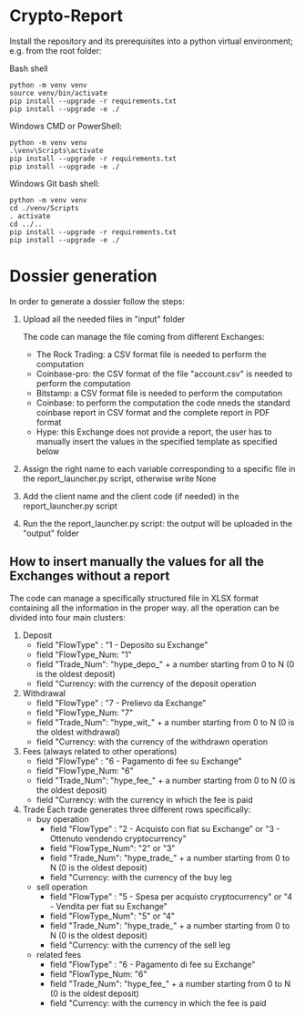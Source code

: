 # Crypto-Report

Install the repository and its prerequisites into a
python virtual environment; e.g. from the root folder:

Bash shell

    python -m venv venv
    source venv/bin/activate
    pip install --upgrade -r requirements.txt
    pip install --upgrade -e ./

Windows CMD or PowerShell:

    python -m venv venv
    .\venv\Scripts\activate
    pip install --upgrade -r requirements.txt
    pip install --upgrade -e ./

Windows Git bash shell:

    python -m venv venv
    cd ./venv/Scripts
    . activate
    cd ../..
    pip install --upgrade -r requirements.txt
    pip install --upgrade -e ./


# Dossier generation

In order to generate a dossier follow the steps:

1) Upload all the needed files in "input" folder
    
    The code can manage the file coming from different Exchanges:
    - The Rock Trading: a CSV format file is needed to perform the computation
    - Coinbase-pro: the CSV format of the file "account.csv" is needed to perform the computation
    - Bitstamp: a CSV format file is needed to perform the computation
    - Coinbase: to perform the computation the code nneds the standard coinbase report in CSV format and
      the complete report in PDF format
    - Hype: this Exchange does not provide a report, the user has to manually insert the values in the specified template
      as specified below    
         
2) Assign the right name to each variable corresponding to a specific file in the report_launcher.py script, otherwise write None
3) Add the client name and the client code (if needed) in the report_launcher.py script
4) Run the the report_launcher.py script: the output will be uploaded in the "output" folder

## How to insert manually the values for all the Exchanges without a report

The code can manage a specifically structured file in XLSX format containing all the information in the proper way.
all the operation can be divided into four main clusters:
1) Deposit 
   - field "FlowType" : "1 - Deposito su Exchange"
   - field "FlowType_Num: "1"
   - field "Trade_Num": "hype_depo_" + a number starting from 0 to N (0 is the oldest deposit)
   - field "Currency: with the currency of the deposit operation
2) Withdrawal
   - field "FlowType" : "7 - Prelievo da Exchange"
   - field "FlowType_Num: "7"
   - field "Trade_Num": "hype_wit_" + a number starting from 0 to N (0 is the oldest withdrawal)
   - field "Currency: with the currency of the withdrawn operation
3) Fees (always related to other operations)
   - field "FlowType" : "6 - Pagamento di fee su Exchange"
   - field "FlowType_Num: "6"
   - field "Trade_Num": "hype_fee_" + a number starting from 0 to N (0 is the oldest deposit)
   - field "Currency: with the currency in which the fee is paid
4) Trade
    Each trade generates three different rows specifically:
    - buy operation
        - field "FlowType" : "2 - Acquisto con fiat su Exchange" or "3 - Ottenuto vendendo cryptocurrency"
        - field "FlowType_Num": "2" or "3"
        - field "Trade_Num": "hype_trade_" + a number starting from 0 to N (0 is the oldest deposit)
        - field "Currency: with the currency of the buy leg
    - sell operation
        - field "FlowType" : "5 - Spesa per acquisto cryptocurrency" or "4 - Vendita per fiat su Exchange"
        - field "FlowType_Num": "5" or "4"
        - field "Trade_Num": "hype_trade_" + a number starting from 0 to N (0 is the oldest deposit)
        - field "Currency: with the currency of the sell leg
    - related fees
       - field "FlowType" : "6 - Pagamento di fee su Exchange"
       - field "FlowType_Num: "6"
       - field "Trade_Num": "hype_fee_" + a number starting from 0 to N (0 is the oldest deposit)
       - field "Currency: with the currency in which the fee is paid
